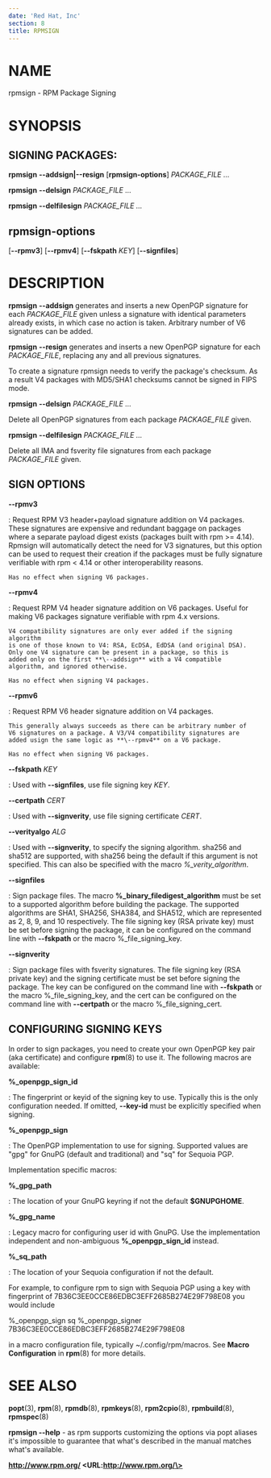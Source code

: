 ```yaml
---
date: 'Red Hat, Inc'
section: 8
title: RPMSIGN
---
```


NAME
====

rpmsign - RPM Package Signing

SYNOPSIS
========

SIGNING PACKAGES:
-----------------

**rpmsign** **\--addsign\|\--resign** \[**rpmsign-options**\] *PACKAGE\_FILE
\...*

**rpmsign** **\--delsign** *PACKAGE\_FILE \...*

**rpmsign** **\--delfilesign** *PACKAGE\_FILE \...*

rpmsign-options
---------------

\[**\--rpmv3**\] \[**\--rpmv4**\] \[**\--fskpath** *KEY*\] \[**\--signfiles**\]

DESCRIPTION
===========

**rpmsign** **\--addsign** generates and inserts a new OpenPGP signature
for each *PACKAGE\_FILE* given unless a signature with identical
parameters already exists, in which case no action is taken.
Arbitrary number of V6 signatures can be added.

**rpmsign** **\--resign** generates and inserts a new OpenPGP signature
for each *PACKAGE\_FILE*, replacing any and all previous signatures.

To create a signature rpmsign needs to verify the package\'s checksum. As a
result V4 packages with MD5/SHA1 checksums cannot be signed in FIPS mode.

**rpmsign** **\--delsign** *PACKAGE\_FILE \...*

Delete all OpenPGP signatures from each package *PACKAGE\_FILE* given.

**rpmsign** **\--delfilesign** *PACKAGE\_FILE \...*

Delete all IMA and fsverity file signatures from each package
*PACKAGE\_FILE* given.

SIGN OPTIONS
------------

**\--rpmv3**

:   Request RPM V3 header+payload signature addition on V4 packages.
    These signatures are expensive
    and redundant baggage on packages where a separate payload digest
    exists (packages built with rpm \>= 4.14). Rpmsign will automatically
    detect the need for V3 signatures, but this option can be used to
    request their creation if the packages must be fully signature
    verifiable with rpm \< 4.14 or other interoperability reasons.

    Has no effect when signing V6 packages.

**\--rpmv4**

:   Request RPM V4 header signature addition on V6 packages.
    Useful for making V6 packages signature verifiable
    with rpm 4.x versions.

    V4 compatibility signatures are only ever added if the signing algorithm
    is one of those known to V4: RSA, EcDSA, EdDSA (and original DSA).
    Only one V4 signature can be present in a package, so this is
    added only on the first **\--addsign** with a V4 compatible
    algorithm, and ignored otherwise.

    Has no effect when signing V4 packages.

**\--rpmv6**

:   Request RPM V6 header signature addition on V4 packages.

    This generally always succeeds as there can be arbitrary number of
    V6 signatures on a package. A V3/V4 compatibility signatures are
    added usign the same logic as **\--rpmv4** on a V6 package.

    Has no effect when signing V6 packages.

**\--fskpath** *KEY*

:   Used with **\--signfiles**, use file signing key *KEY*.

**\--certpath** *CERT*

:   Used with **\--signverity**, use file signing certificate *CERT*.

**\--verityalgo** *ALG*

:   Used with **\--signverity**, to specify the signing algorithm.
    sha256 and sha512 are supported, with sha256 being the default if
    this argument is not specified. This can also be specified with the
    macro *%\_verity\_algorithm*.

**\--signfiles**

:   Sign package files. The macro **%\_binary\_filedigest\_algorithm**
    must be set to a supported algorithm before building the package.
    The supported algorithms are SHA1, SHA256, SHA384, and SHA512, which
    are represented as 2, 8, 9, and 10 respectively. The file signing
    key (RSA private key) must be set before signing the package, it can
    be configured on the command line with **\--fskpath** or the macro
    %\_file\_signing\_key.

**\--signverity**

:   Sign package files with fsverity signatures. The file signing key
    (RSA private key) and the signing certificate must be set before
    signing the package. The key can be configured on the command line
    with **\--fskpath** or the macro %\_file\_signing\_key, and the cert
    can be configured on the command line with **\--certpath** or the
    macro %\_file\_signing\_cert.


CONFIGURING SIGNING KEYS
------------------------

In order to sign packages, you need to create your own OpenPGP key pair
(aka certificate) and configure **rpm**(8) to use it. The following macros are
available:

**%\_openpgp_sign_id**

:   The fingerprint or keyid of the signing key to use. Typically
    this is the only configuration needed. If omitted,
    **--key-id** must be explicitly specified when signing.

**%\_openpgp_sign**

:   The OpenPGP implementation to use for signing. Supported values are
    \"gpg\" for GnuPG (default and traditional) and \"sq\" for Sequoia PGP.

Implementation specific macros:

**%\_gpg\_path**

:   The location of your GnuPG keyring if not the default **\$GNUPGHOME**.

**%\_gpg\_name**

:   Legacy macro for configuring user id with GnuPG. Use the implementation
    independent and non-ambiguous **%\_openpgp_sign_id** instead.

**%\_sq\_path**

:   The location of your Sequoia configuration if not the default.

For example, to configure rpm to sign with Sequoia PGP using a key with
fingerprint of 7B36C3EE0CCE86EDBC3EFF2685B274E29F798E08 you would include

%_openpgp_sign sq
%_openpgp_signer 7B36C3EE0CCE86EDBC3EFF2685B274E29F798E08

in a macro configuration file, typically ~/.config/rpm/macros.
See **Macro Configuration** in **rpm**(8) for more details.

SEE ALSO
========

**popt**(3), **rpm**(8), **rpmdb**(8), **rpmkeys**(8), **rpm2cpio**(8),
**rpmbuild**(8), **rpmspec**(8)

**rpmsign \--help** - as rpm supports customizing the options via popt
aliases it\'s impossible to guarantee that what\'s described in the
manual matches what\'s available.

**http://www.rpm.org/ \<URL:http://www.rpm.org/\>**
